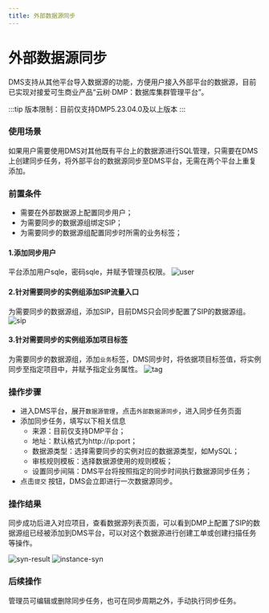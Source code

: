 ```yaml
---
title: 外部数据源同步
---
```


# 外部数据源同步
DMS支持从其他平台导入数据源的功能，方便用户接入外部平台的数据源，目前已实现对接爱可生商业产品“云树·DMP：数据库集群管理平台”。

:::tip
版本限制：目前仅支持DMP5.23.04.0及以上版本
:::

### 使用场景
如果用户需要使用DMS对其他既有平台上的数据源进行SQL管理，只需要在DMS上创建同步任务，将外部平台的数据源同步至DMS平台，无需在两个平台上重复添加。

### 前置条件

* 需要在外部数据源上配置同步用户；
* 为需要同步的数据源组绑定SIP；
* 为需要同步的数据源组配置同步时所需的业务标签；

#### 1.添加同步用户
平台添加用户sqle，密码sqle，并赋予管理员权限。
![user](img/syn-user.png)
#### 2.针对需要同步的实例组添加SIP流量入口
为需要同步的数据源组，添加SIP，目前DMS只会同步配置了SIP的数据源组。
![sip](img/syn-sip.png)
#### 3.针对需要同步的实例组添加项目标签
为需要同步的数据源组，添加`业务`标签，DMS同步时，将依据项目标签值，将实例同步至指定项目中，并赋予指定业务属性。
![tag](img/syn-tag.png)


### 操作步骤
* 进入DMS平台，展开`数据源管理`，点击`外部数据源同步`，进入同步任务页面
* 添加同步任务，填写以下相关信息
    * 来源：目前仅支持DMP平台；
    * 地址：默认格式为http://ip:port；
    * 数据源类型：选择需要同步的实例对应的数据源类型，如MySQL；
    * 审核规则模板：选择数据源使用的规则模板；
    * 设置同步间隔：DMS平台将按照指定的同步时间执行数据源同步任务；
* 点击`提交` 按钮，DMS会立即进行一次数据源同步。

### 操作结果
同步成功后进入对应项目，查看数据源列表页面，可以看到DMP上配置了SIP的数据源组已经被添加到DMS平台，可以对这个数据源进行创建工单或创建扫描任务等操作。

![syn-result](img/syn-result.png)
![instance-syn](img/syn-instance.png)

### 后续操作
管理员可编辑或删除同步任务，也可在同步周期之外，手动执行同步任务。